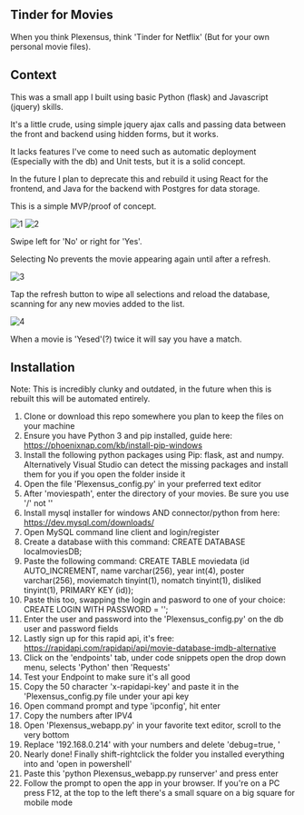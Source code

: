 ## Tinder for Movies
When you think Plexensus, think 'Tinder for Netflix' (But for your own personal movie files).



## Context
This was a small app I built using basic Python (flask) and Javascript (jquery) skills.

It's a little crude, using simple jquery ajax calls and passing data between the front and backend using hidden forms, but it works.


It lacks features I've come to need such as automatic deployment (Especially with the db) and Unit tests, but it is a solid concept.



In the future I plan to deprecate this and rebuild it using React for the frontend, and Java for the backend with Postgres for data storage.

This is a simple MVP/proof of concept.

![1](https://user-images.githubusercontent.com/42459707/116027794-2079ea80-a699-11eb-9ae1-a021aa0f2f59.PNG)
![2](https://user-images.githubusercontent.com/42459707/116027798-2243ae00-a699-11eb-8239-4deea2ab7f1a.PNG)

Swipe left for 'No' or right for 'Yes'.

Selecting No prevents the movie appearing again until after a refresh.



![3](https://user-images.githubusercontent.com/42459707/116027799-22dc4480-a699-11eb-871f-b464cd90e07f.PNG)

Tap the refresh button to wipe all selections and reload the database, scanning for any new movies added to the list.



![4](https://user-images.githubusercontent.com/42459707/116027801-22dc4480-a699-11eb-948b-cf9e4dd8568d.PNG)

When a movie is 'Yesed'(?) twice it will say you have a match.




## Installation
Note: This is incredibly clunky and outdated, in the future when this is rebuilt this will be automated entirely.



1. Clone or download this repo somewhere you plan to keep the files on your machine
2. Ensure you have Python 3 and pip installed, guide here: https://phoenixnap.com/kb/install-pip-windows
3. Install the following python packages using Pip: flask, ast and numpy. 
    Alternatively Visual Studio can detect the missing packages and install them for you if you open the folder inside it
4. Open the file 'Plexensus_config.py' in your preferred text editor
5. After 'moviespath', enter the directory of your movies. Be sure you use '/' not '\'
6. Install mysql installer for windows AND connector/python from here: https://dev.mysql.com/downloads/
7. Open MySQL command line client and login/register
8. Create a database wiith this command: CREATE DATABASE localmoviesDB;
9. Paste the following command: CREATE TABLE moviedata (id AUTO_INCREMENT, name varchar(256), year int(4), poster varchar(256), moviematch tinyint(1), nomatch tinyint(1), disliked tinyint(1), PRIMARY KEY (id));
10. Paste this too, swapping the login and pasword to one of your choice: CREATE LOGIN <user> WITH PASSWORD = '<password>'; 
11. Enter the user and password into the 'Plexensus_config.py' on the db user and password fields
12. Lastly sign up for this rapid api, it's free: https://rapidapi.com/rapidapi/api/movie-database-imdb-alternative
13. Click on the 'endpoints' tab, under code snippets open the drop down menu, selects 'Python' then 'Requests'
14. Test your Endpoint to make sure it's all good
15. Copy the 50 character 'x-rapidapi-key' and paste it in the 'Plexensus_config.py file under your api key
16. Open command prompt and type 'ipconfig', hit enter
17. Copy the numbers after IPV4
18. Open 'Plexensus_webapp.py' in your favorite text editor, scroll to the very bottom
19. Replace '192.168.0.214' with your numbers and delete 'debug=true, '
20. Nearly done! Finally shift-rightclick the folder you installed everything into and 'open in powershell'
21. Paste this 'python Plexensus_webapp.py runserver' and press enter
22. Follow the prompt to open the app in your browser. If you're on a PC press F12, at the top to the left there's a small square on a big square for mobile mode
